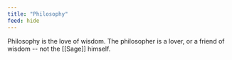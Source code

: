 ```yaml
---
title: "Philosophy"
feed: hide
---
```


Philosophy is the love of wisdom. The philosopher is a lover, or a friend of wisdom -- not the [[Sage]] himself.